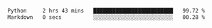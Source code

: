 <!--START_SECTION:waka-->

```txt
Python     2 hrs 43 mins   █████████████████████████   99.72 %
Markdown   0 secs          ░░░░░░░░░░░░░░░░░░░░░░░░░   00.28 %
```

<!--END_SECTION:waka-->
